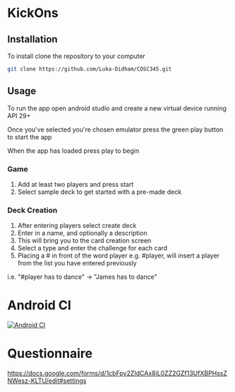 # KickOns


## Installation

To install clone the repository to your computer

```bash
git clone https://github.com/Luka-Didham/COSC345.git
```

## Usage
To run the app open android studio and create a new virtual device running API 29+

Once you've selected you're chosen emulator press the green play button to start the app

When the app has loaded press play to begin

### Game
1. Add at least two players and press start
2. Select sample deck to get started with a pre-made deck

### Deck Creation
1. After entering players select create deck
2. Enter in a name, and optionally a description
3. This will bring you to the card creation screen
4. Select a type and enter the challenge for each card
5. Placing a # in front of the word player e.g. #player, will insert a player from the list you have entered previously

i.e. "#player has to dance" -> "James has to dance"

# Android CI
[![Android CI](https://github.com/Luka-Didham/COSC345/actions/workflows/android.yml/badge.svg)](https://github.com/Luka-Didham/COSC345/actions/workflows/android.yml)

# Questionnaire
https://docs.google.com/forms/d/1cbFpy2ZIdCAx8iL0ZZ2GZf13UfXBPHssZNWesz-KLTU/edit#settings
